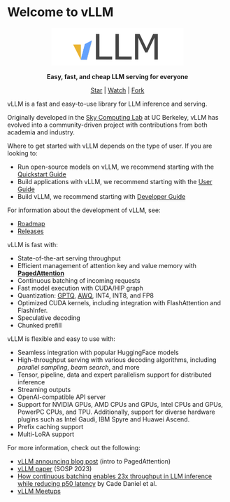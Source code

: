 # Welcome to vLLM

<p align="center">
  <picture>
    <source media="(prefers-color-scheme: dark)" srcset="./assets/logos/vllm-logo-text-dark.png">
    <source media="(prefers-color-scheme: light)" srcset="./assets/logos/vllm-logo-text-light.png">
    <img alt="vLLM" src="./assets/logos/vllm-logo-text-light.png" width="60%">
  </picture>
</p>

<p align="center">
<strong>Easy, fast, and cheap LLM serving for everyone</strong>
</p>

<p align="center">
<a href="https://github.com/vllm-project/vllm">Star</a> |
<a href="https://github.com/vllm-project/vllm/subscription">Watch</a> |
<a href="https://github.com/vllm-project/vllm/fork">Fork</a>
</p>

vLLM is a fast and easy-to-use library for LLM inference and serving.

Originally developed in the [Sky Computing Lab](https://sky.cs.berkeley.edu) at UC Berkeley, vLLM has evolved into a community-driven project with contributions from both academia and industry.

Where to get started with vLLM depends on the type of user. If you are looking to:

- Run open-source models on vLLM, we recommend starting with the [Quickstart Guide](./getting_started/quickstart.md)
- Build applications with vLLM, we recommend starting with the [User Guide](./usage)
- Build vLLM, we recommend starting with [Developer Guide](./contributing)

For information about the development of vLLM, see:

- [Roadmap](https://roadmap.vllm.ai)
- [Releases](https://github.com/vllm-project/vllm/releases)

vLLM is fast with:

- State-of-the-art serving throughput
- Efficient management of attention key and value memory with [**PagedAttention**](https://blog.vllm.ai/2023/06/20/vllm.html)
- Continuous batching of incoming requests
- Fast model execution with CUDA/HIP graph
- Quantization: [GPTQ](https://arxiv.org/abs/2210.17323), [AWQ](https://arxiv.org/abs/2306.00978), INT4, INT8, and FP8
- Optimized CUDA kernels, including integration with FlashAttention and FlashInfer.
- Speculative decoding
- Chunked prefill

vLLM is flexible and easy to use with:

- Seamless integration with popular HuggingFace models
- High-throughput serving with various decoding algorithms, including *parallel sampling*, *beam search*, and more
- Tensor, pipeline, data and expert parallelism support for distributed inference
- Streaming outputs
- OpenAI-compatible API server
- Support for NVIDIA GPUs, AMD CPUs and GPUs, Intel CPUs and GPUs, PowerPC CPUs, and TPU. Additionally, support for diverse hardware plugins such as Intel Gaudi, IBM Spyre and Huawei Ascend.
- Prefix caching support
- Multi-LoRA support

For more information, check out the following:

- [vLLM announcing blog post](https://vllm.ai) (intro to PagedAttention)
- [vLLM paper](https://arxiv.org/abs/2309.06180) (SOSP 2023)
- [How continuous batching enables 23x throughput in LLM inference while reducing p50 latency](https://www.anyscale.com/blog/continuous-batching-llm-inference) by Cade Daniel et al.
- [vLLM Meetups](community/meetups.md)

